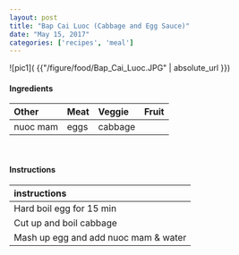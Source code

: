 ```yaml
---
layout: post
title: "Bap Cai Luoc (Cabbage and Egg Sauce)"
date: "May 15, 2017"
categories: ['recipes', 'meal']
---
```




![pic1]( {{"/figure/food/Bap_Cai_Luoc.JPG" | absolute_url }})




#### Ingredients

<table class = "presenttab">
 <thead>
  <tr>
   <th style="text-align:left;"> Other </th>
   <th style="text-align:left;"> Meat </th>
   <th style="text-align:left;"> Veggie </th>
   <th style="text-align:left;"> Fruit </th>
  </tr>
 </thead>
<tbody>
  <tr>
   <td style="text-align:left;"> nuoc mam </td>
   <td style="text-align:left;"> eggs </td>
   <td style="text-align:left;"> cabbage </td>
   <td style="text-align:left;">  </td>
  </tr>
</tbody>
</table>

<br>

#### Instructions

<table class = "presenttabnoh">
 <thead>
  <tr>
   <th style="text-align:left;"> instructions </th>
  </tr>
 </thead>
<tbody>
  <tr>
   <td style="text-align:left;"> Hard boil egg for 15 min </td>
  </tr>
  <tr>
   <td style="text-align:left;"> Cut up and boil cabbage </td>
  </tr>
  <tr>
   <td style="text-align:left;"> Mash up egg and add nuoc mam &amp; water </td>
  </tr>
</tbody>
</table>

